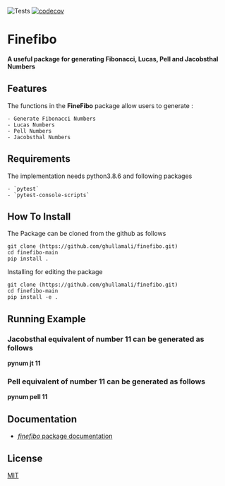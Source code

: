 ![Tests](https://github.com/nunofachada/finefibo/actions/workflows/test.yml/badge.svg)
[![codecov](https://codecov.io/gh/nunofachada/finefibo/branch/main/graph/badge.svg?token=9NK32IIO6O)](https://codecov.io/gh/nunofachada/finefibo)

# Finefibo

**A useful package for generating Fibonacci, Lucas, Pell and Jacobsthal Numbers**

## Features

The functions in the **FineFibo** package allow users to generate :

    - Generate Fibonacci Numbers
    - Lucas Numbers 
    - Pell Numbers
    - Jacobsthal Numbers


## Requirements

The implementation needs python3.8.6 and following packages

    - `pytest`
    - `pytest-console-scripts`

## How To Install

The Package can be cloned from the github as follows

```
git clone (https://github.com/ghullamali/finefibo.git)
cd finefibo-main
pip install .

```

Installing for editing the package

```
git clone (https://github.com/ghullamali/finefibo.git)
cd finefibo-main
pip install -e .
```

## Running Example

### Jacobsthal equivalent of number 11 can be generated as follows

**pynum jt 11**

### Pell equivalent of number 11 can be generated as follows

**pynum pell 11**


## Documentation

* [*finefibo* package documentation](https://github.com/nunofachada/finefibo/tree/main/finefibo/docs/fibo.html)

## License

[MIT](LICENSE)
